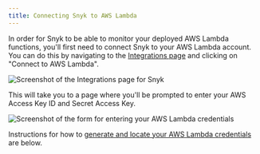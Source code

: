 ```yaml
---
title: Connecting Snyk to AWS Lambda
---
```

In order for Snyk to be able to monitor your deployed AWS Lambda functions, you'll first need to connect Snyk to your AWS Lambda account. You can do this by navigating to the [Integrations page](https://app.snyk.io/integrations) and clicking on "Connect to AWS Lambda".

![Screenshot of the Integrations page for Snyk](https://res.cloudinary.com/snyk/image/upload/c_scale,q_auto,w_auto/v1497365418/serverless-docs/integrations.png)

This will take you to a page where you'll be prompted to enter your AWS Access Key ID and Secret Access Key.

![Screenshot of the form for entering your AWS Lambda credentials](https://res.cloudinary.com/snyk/image/upload/c_scale,w_auto,q_auto/v1493156169/serverless-docs/aws-credentials.png)

Instructions for how to [generate and locate your AWS Lambda credentials](#generating-your-aws-lambda-credentials) are below.
